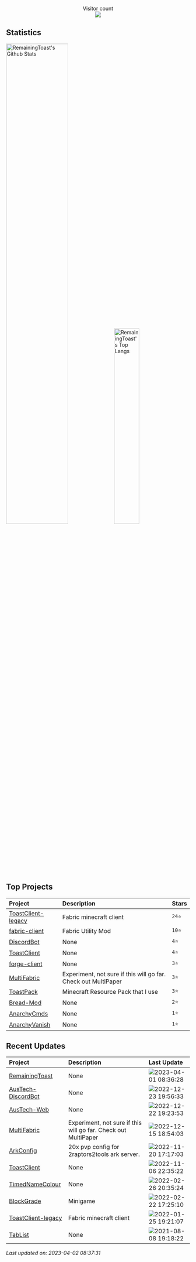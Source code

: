 <p align="center"> 
  Visitor count<br>
  <img src="https://profile-counter.glitch.me/RemainingToast/count.svg" />
</p>

## Statistics
<p>
  <img src="https://github-readme-stats.vercel.app/api?username=RemainingToast&show_icons=true&hide_border=true" alt="RemainingToast's Github Stats" width="58%" />
  <img src="https://github-readme-stats.vercel.app/api/top-langs/?username=RemainingToast&layout=compact&hide_border=true&langs_count=10" alt="RemainingToast's Top Langs" width="37%" /> 
</p>

## Top Projects
|Project|Description|Stars|
|:--|:--|:--|
|[ToastClient-legacy](https://github.com/RemainingToast/ToastClient-legacy)|Fabric minecraft client|`24⭐`|
|[fabric-client](https://github.com/RemainingToast/fabric-client)|Fabric Utility Mod|`10⭐`|
|[DiscordBot](https://github.com/RemainingToast/DiscordBot)|None|`4⭐`|
|[ToastClient](https://github.com/RemainingToast/ToastClient)|None|`4⭐`|
|[forge-client](https://github.com/RemainingToast/forge-client)|None|`3⭐`|
|[MultiFabric](https://github.com/RemainingToast/MultiFabric)|Experiment, not sure if this will go far. Check out MultiPaper|`3⭐`|
|[ToastPack](https://github.com/RemainingToast/ToastPack)|Minecraft Resource Pack that I use|`3⭐`|
|[Bread-Mod](https://github.com/RemainingToast/Bread-Mod)|None|`2⭐`|
|[AnarchyCmds](https://github.com/RemainingToast/AnarchyCmds)|None|`1⭐`|
|[AnarchyVanish](https://github.com/RemainingToast/AnarchyVanish)|None|`1⭐`|

## Recent Updates
|Project|Description|Last Update|
|:--|:--|:--|
|[RemainingToast](https://github.com/RemainingToast/RemainingToast)|None|![2023-04-01 08:36:28](https://img.shields.io/badge/2023--04--01-08%3A36%3A28-brightgreen?style=flat-square)|
|[AusTech-DiscordBot](https://github.com/RemainingToast/AusTech-DiscordBot)|None|![2022-12-23 19:56:33](https://img.shields.io/badge/2022--12--23-19%3A56%3A33-brightgreen?style=flat-square)|
|[AusTech-Web](https://github.com/RemainingToast/AusTech-Web)|None|![2022-12-22 19:23:53](https://img.shields.io/badge/2022--12--22-19%3A23%3A53-brightgreen?style=flat-square)|
|[MultiFabric](https://github.com/RemainingToast/MultiFabric)|Experiment, not sure if this will go far. Check out MultiPaper|![2022-12-15 18:54:03](https://img.shields.io/badge/2022--12--15-18%3A54%3A03-brightgreen?style=flat-square)|
|[ArkConfig](https://github.com/RemainingToast/ArkConfig)|20x pvp config for 2raptors2tools ark server.|![2022-11-20 17:17:03](https://img.shields.io/badge/2022--11--20-17%3A17%3A03-brightgreen?style=flat-square)|
|[ToastClient](https://github.com/RemainingToast/ToastClient)|None|![2022-11-06 22:35:22](https://img.shields.io/badge/2022--11--06-22%3A35%3A22-brightgreen?style=flat-square)|
|[TimedNameColour](https://github.com/RemainingToast/TimedNameColour)|None|![2022-02-26 20:35:24](https://img.shields.io/badge/2022--02--26-20%3A35%3A24-brightgreen?style=flat-square)|
|[BlockGrade](https://github.com/RemainingToast/BlockGrade)|Minigame|![2022-02-22 17:25:10](https://img.shields.io/badge/2022--02--22-17%3A25%3A10-brightgreen?style=flat-square)|
|[ToastClient-legacy](https://github.com/RemainingToast/ToastClient-legacy)|Fabric minecraft client|![2022-01-25 19:21:07](https://img.shields.io/badge/2022--01--25-19%3A21%3A07-brightgreen?style=flat-square)|
|[TabList](https://github.com/RemainingToast/TabList)|None|![2021-08-08 19:18:22](https://img.shields.io/badge/2021--08--08-19%3A18%3A22-brightgreen?style=flat-square)|



*Last updated on: 2023-04-02 08:37:31*
